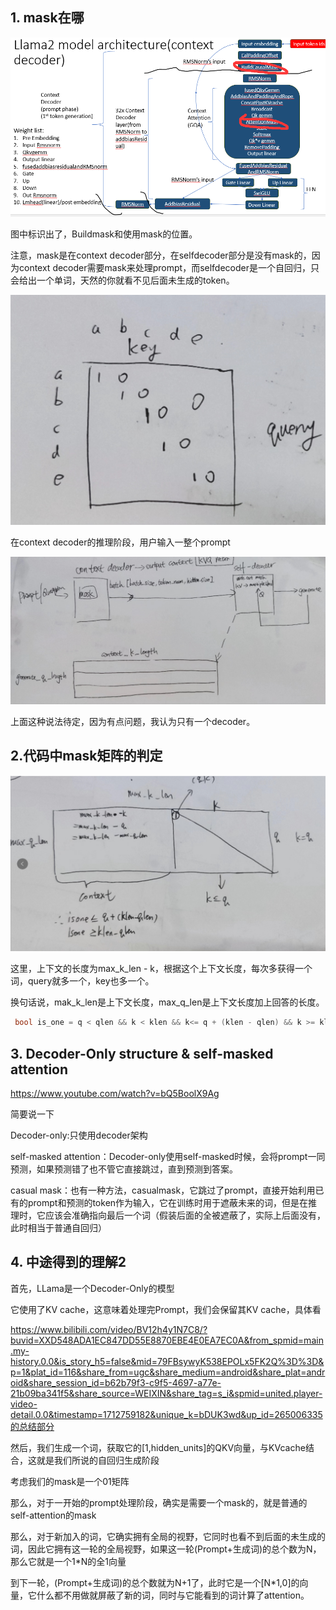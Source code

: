 ## 1. mask在哪

![image-20240328160623634](./assets/image-20240328160623634.png)

图中标识出了，Buildmask和使用mask的位置。





注意，mask是在context decoder部分，在selfdecoder部分是没有mask的，因为context decoder需要mask来处理prompt，而selfdecoder是一个自回归，只会给出一个单词，天然的你就看不见后面未生成的token。

![1c34d41bf689f5e0173d6fc012285fb](./assets/1c34d41bf689f5e0173d6fc012285fb.jpg)



在context decoder的推理阶段，用户输入一整个prompt

![6e339df4149ef8a16fa42d570899ced](./assets/6e339df4149ef8a16fa42d570899ced.jpg)

上面这种说法待定，因为有点问题，我认为只有一个decoder。

## 2.代码中mask矩阵的判定

![image-20240401155416385](./assets/image-20240401155416385.png)

这里，上下文的长度为max_k_len - k，根据这个上下文长度，每次多获得一个词，query就多一个，key也多一个。

换句话说，mak_k_len是上下文长度，max_q_len是上下文长度加上回答的长度。

```c++
 bool is_one = q < qlen && k < klen && k<= q + (klen - qlen) && k >= klen-qlen;
```

## 3. Decoder-Only structure & self-masked attention

https://www.youtube.com/watch?v=bQ5BoolX9Ag

简要说一下

Decoder-only:只使用decoder架构

self-masked attention：Decoder-only使用self-masked时候，会将prompt一同预测，如果预测错了也不管它直接跳过，直到预测到答案。

casual mask：也有一种方法，casualmask，它跳过了prompt，直接开始利用已有的prompt和预测的token作为输入，它在训练时用于遮蔽未来的词，但是在推理时，它应该会准确指向最后一个词（假装后面的全被遮蔽了，实际上后面没有，此时相当于普通自回归）





## 4. 中途得到的理解2

首先，LLama是一个Decoder-Only的模型

它使用了KV cache，这意味着处理完Prompt，我们会保留其KV cache，具体看

https://www.bilibili.com/video/BV12h4y1N7C8/?buvid=XXD548ADA1EC847DD55E8870EBE4E0EA7EC0A&from_spmid=main.my-history.0.0&is_story_h5=false&mid=79FBsywyK538EPOLx5FK2Q%3D%3D&p=1&plat_id=116&share_from=ugc&share_medium=android&share_plat=android&share_session_id=b62b79f3-c9f5-4697-a77e-21b09ba341f5&share_source=WEIXIN&share_tag=s_i&spmid=united.player-video-detail.0.0&timestamp=1712759182&unique_k=bDUK3wd&up_id=265006335的总结部分

然后，我们生成一个词，获取它的[1,hidden_units]的QKV向量，与KVcache结合，这就是我们所说的自回归生成阶段

考虑我们的mask是一个01矩阵

那么，对于一开始的prompt处理阶段，确实是需要一个mask的，就是普通的self-attention的mask

那么，对于新加入的词，它确实拥有全局的视野，它同时也看不到后面的未生成的词，因此它拥有这一轮的全局视野，如果这一轮(Prompt+生成词)的总个数为N，那么它就是一个1*N的全1向量

到下一轮，(Prompt+生成词)的总个数就为N+1了，此时它是一个[N*1,0]的向量，它什么都不用做就屏蔽了新的词，同时与它能看到的词计算了attention。
